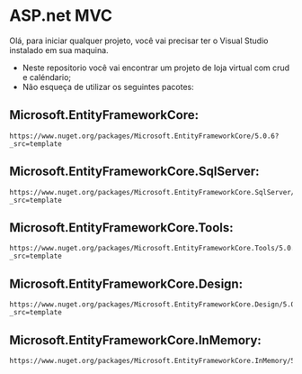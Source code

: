 # ASP.net MVC 
Olá, para iniciar qualquer projeto, você vai precisar ter o Visual Studio instalado em sua maquina.
- Neste repositorio você vai encontrar um projeto de loja virtual com crud e caléndario;
- Não esqueça de utilizar os seguintes pacotes:

## Microsoft.EntityFrameworkCore:
```
https://www.nuget.org/packages/Microsoft.EntityFrameworkCore/5.0.6?_src=template
```

## Microsoft.EntityFrameworkCore.SqlServer:
```
https://www.nuget.org/packages/Microsoft.EntityFrameworkCore.SqlServer/5.0.6?_src=template
```

## Microsoft.EntityFrameworkCore.Tools:
```
https://www.nuget.org/packages/Microsoft.EntityFrameworkCore.Tools/5.0.6?_src=template
```

## Microsoft.EntityFrameworkCore.Design:
```
https://www.nuget.org/packages/Microsoft.EntityFrameworkCore.Design/5.0.6?_src=template
```

## Microsoft.EntityFrameworkCore.InMemory:
```
https://www.nuget.org/packages/Microsoft.EntityFrameworkCore.InMemory/5.0.9
```






